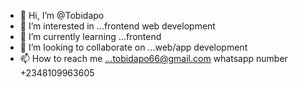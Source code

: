 - 👋 Hi, I’m @Tobidapo
- 👀 I’m interested in ...frontend web development
- 🌱 I’m currently learning ...frontend
- 💞️ I’m looking to collaborate on ...web/app development
- 📫 How to reach me ...tobidapo66@gmail.com whatsapp number +2348109963605

<!---
Tobidapo/Tobidapo is a ✨ special ✨ repository because its `README.md` (this file) appears on your GitHub profile.
You can click the Preview link to take a look at your changes.
--->
